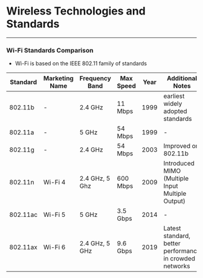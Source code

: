 # Wireless Technologies and Standards
---

### Wi-Fi Standards Comparison

* Wi-Fi is based on the IEEE 802.11 family of standards

| Standard  |Marketing Name | Frequency Band | Max Speed | Year | Additional Notes |
| --- | --- | --- | --- | --- | --- |
| 802.11b | - | 2.4 GHz | 11 Mbps | 1999 | earliest widely adopted standards|
| 802.11a | - | 5 GHz | 54 Mbps | 1999 | - |
| 802.11g | - | 2.4 GHz | 54 Mbps | 2003 | Improved on 802.11b |
| 802.11n | Wi-Fi 4 | 2.4 GHz, 5 Ghz | 600 Mbps | 2009 | Introduced MIMO (Multiple Input Multiple Output) |
| 802.11ac | Wi-Fi 5 | 5 GHz | 3.5 Gbps | 2014 | - |
| 802.11ax | Wi-Fi 6 | 2.4 GHz, 5 GHz | 9.6 Gbps | 2019 | Latest standard, better performance in crowded networks |